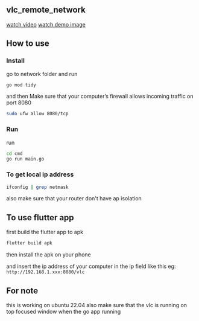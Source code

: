 ## vlc_remote_network

[watch video](../assets/demo.webm)
[watch demo image](../assets/demo.jpeg)

## How to use

### Install

go to network folder and run

```bash
go mod tidy
```

and then Make sure that your computer’s firewall allows incoming traffic on port 8080 

```bash
sudo ufw allow 8080/tcp
```

### Run

run

```bash
cd cmd
go run main.go
```

### To get local ip address

```bash
ifconfig | grep netmask
```

also make sure that your router don't have ap isolation

## To use flutter app

first build the flutter app to apk

```bash
flutter build apk
```

then install the apk on your phone

and insert the ip address of your computer in the ip field like this
eg: `http://192.168.1.xxx:8080/vlc`

## For note

this is working on ubuntu 22.04 also make sure that the vlc is running on top focused window when the go app running
